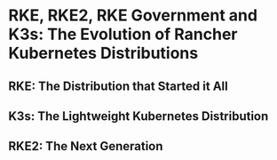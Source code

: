 # RKE, RKE2, RKE Government and K3s: The Evolution of Rancher Kubernetes Distributions


## RKE: The Distribution that Started it All


## K3s: The Lightweight Kubernetes Distribution


## RKE2: The Next Generation